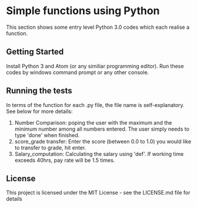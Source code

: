 # Simple functions using Python
This section shows some entry level Python 3.0 codes which each realise a function.
## Getting Started
Install Python 3 and Atom (or any similiar programming editor). Run these codes by windows command prompt or any other console.
## Running the tests
In terms of the function for each .py file, the file name is self-explanatory. See below for more details:
1. Number Comparison: poping the user with the maximum and the minimum number among all numbers entered. The user simply needs to type 'done' when finished.
2. score_grade transfer: Enter the score (between 0.0 to 1.0) you would like to transfer to grade, hit enter.
3. Salary_computation: Calculating the salary using 'def'. If working time exceeds 40hrs, pay rate will be 1.5 times.  
## License
This project is licensed under the MIT License - see the LICENSE.md file for details
